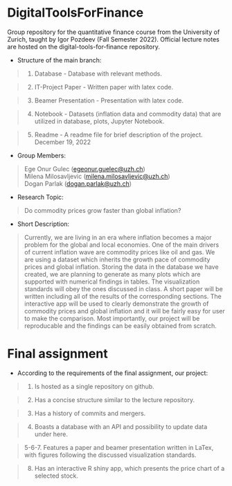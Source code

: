# DigitalToolsForFinance

Group repository for the quantitative finance course from the University of Zurich, taught by Igor Pozdeev (Fall Semester 2022). Official lecture notes are hosted on the digital-tools-for-finance repository.

- Structure of the main branch:

> 1. Database - Database with relevant methods.

> 2. IT-Project Paper - Written paper with latex code.

> 3. Beamer Presentation - Presentation with latex code.

> 4. Notebook -  Datasets (inflation data and commodity data) that are utilized in database, plots, Jupyter Notebook.

> 5. Readme - A readme file for brief description of the project.
December 19, 2022

- Group Members: 

> Ege Onur Gulec (egeonur.guelec@uzh.ch) <br />
> Milena Milosavljevic (milena.milosavljevic@uzh.ch) <br />
> Dogan Parlak (dogan.parlak@uzh.ch) <br />

- Research Topic:

> Do commodity prices grow faster than global inflation? <br />

- Short Description: <br />

> Currently, we are living in an era where inflation becomes a major problem for the global and local economies. One of the main drivers of current inflation wave are commodity prices like oil and gas. We are using a dataset which inherits the growth pace of commodity prices and global inflation. Storing the data in the database we have created, we are planning to generate as many plots which are supported with numerical findings in tables. The visualization standards will obey the ones discussed in class. A short paper will be written including all of the results of the corresponding sections. The interactive app will be used to clearly demonstrate the growth of commodity prices and global inflation and it will be fairly easy for user to make the comparison. Most importantly, our project will be reproducable and the findings can be easily obtained from scratch.


# Final assignment

 - According to the requirements of the final assignment, our project: 

 > 1. Is hosted as a single repository on github.

 > 2. Has a concise structure similar to the lecture repository.

 > 3. Has a history of commits and mergers.

 > 4. Boasts a database with an API and possibility to update data under here.

 > 5-6-7. Features a paper and beamer presentation written in LaTex, with figures following the discussed visualization standards.

 > 8. Has an interactive R shiny app, which presents the price chart of a selected stock.


